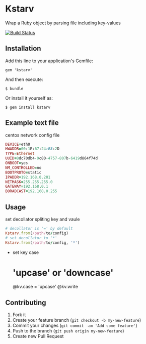 # Kstarv

Wrap a Ruby object by parsing file including key-values

[![Build Status](https://travis-ci.org/simlegate/kstarv.png?branch=master)](https://travis-ci.org/simlegate/kstarv)

## Installation

Add this line to your application's Gemfile:

    gem 'kstarv'

And then execute:

    $ bundle

Or install it yourself as:

    $ gem install kstarv

## Example text file
centos network config file
```ruby
DEVICE=eth0
HWADDR=00:1E:67:24:E8:2D
TYPE=Ethernet
UUID=8dc70db4-9c80-4757-807b-6419d864f74d
ONBOOT=yes
NM_CONTROLLED=no
BOOTPROTO=static
IPADDR=192.168.0.201
NETMASK=255.255.255.0
GATEWAY=192.168.0.1
BORADCAST=192.168.0.255
```
## Usage
set decollator spliting key and vaule
```ruby
# decollator is '=' by default
Kstarv.from(/path/to/config) 
# set decollator to '*'
Kstarv.from(/path/to/config, '*') 
```

* set key case  
  # 'upcase' or 'downcase'
  @kv.case = 'upcase'
  @kv.write

## Contributing

1. Fork it
2. Create your feature branch (`git checkout -b my-new-feature`)
3. Commit your changes (`git commit -am 'Add some feature'`)
4. Push to the branch (`git push origin my-new-feature`)
5. Create new Pull Request
